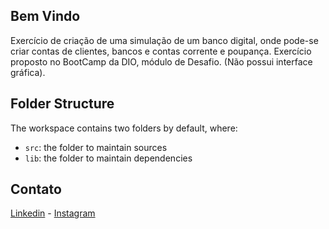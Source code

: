 ## Bem Vindo

Exercício de criação de uma simulação de um banco digital, onde pode-se criar contas de clientes, bancos e contas corrente e poupança. Exercício proposto no BootCamp da DIO, módulo de Desafio. 
(Não possui interface gráfica).

## Folder Structure

The workspace contains two folders by default, where:

- `src`: the folder to maintain sources
- `lib`: the folder to maintain dependencies



## Contato
[Linkedin](https://www.linkedin.com/in/daniel-ribeiro-gomes-168283279/) -
[Instagram](https://www.linkedin.com/in/daniel-ribeiro-gomes-168283279/)

